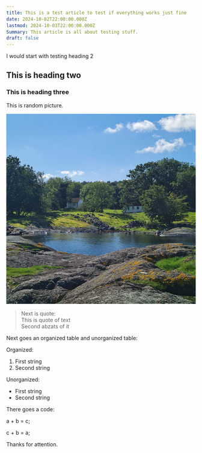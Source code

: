 ```yaml
---
title: This is a test article to test if everything works just fine
date: 2024-10-02T22:00:00.000Z
lastmod: 2024-10-03T22:00:00.000Z
Summary: This article is all about testing stuff.
draft: false
---
```


I would start with testing heading 2

## This is heading two

### This is heading three

This is random picture.

![Alternative text of random picture](/static/img/doctor-in-norway/lindoy.webp "Caption of random picture")

> Next is quote:\
> This is quote of text\
> Second abzats of it

Next goes an organized table and unorganized table:

Organized:

1. First string
2. Second string

Unorganized:

* First string
* Second string

There goes a code:

a + b = c;

c + b = a;

Thanks for attention.
